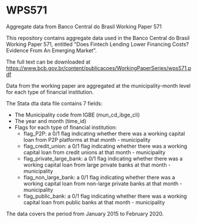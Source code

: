 # WPS571
Aggregate data from Banco Central do Brasil Working Paper 571

This repository contains aggregate data used in the Banco Central do Brasil Working Paper 571, entitled "Does Fintech Lending Lower Financing Costs? Evidence From An Emerging Market".

The full text can be downloaded at https://www.bcb.gov.br/content/publicacoes/WorkingPaperSeries/wps571.pdf

Data from the working paper are aggregated at the municipality-month level for each type of financial institution.

The Stata dta data file contains 7 fields:
- The Municipality code from IGBE (mun_cd_ibge_cli)
- The year and month (time_id)
- Flags for each type of financial institution:
    - flag_P2P: a 0/1 flag indicating whether there was a working capital loan from P2P platforms at that month - municipality
    - flag_credit_union: a 0/1 flag indicating whether there was a working capital loan from credit unions at that month - municipality
    - flag_private_large_bank: a 0/1 flag indicating whether there was a working capital loan from large private banks at that month - municipality
    - flag_non_large_bank: a 0/1 flag indicating whether there was a working capital loan from non-large private banks at that month - municipality
    - flag_public_bank: a 0/1 flag indicating whether there was a working capital loan from public banks at that month - municipality

The data covers the period from January 2015 to February 2020.

